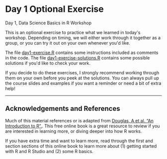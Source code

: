 Day 1 Optional Exercise
================
Day 1, Data Science Basics in R Workshop

This is an optional exercise to practice what we learned in today's workshop. 
Depending on timing, we will either work through it together as a group, or you can try it out on your own whenever you'd like.

The file [day1-exercise.R](https://github.com/seaneff/data-science-basics-2023/tree/main/day1/optional-exercise/day1-exercise.R) contains some instructions included as comments in the code. The file [day1-exercise-solutions.R](https://github.com/seaneff/data-science-basics-2023/tree/main/day1/optional-exercise/day1-exercise-solutions.R) contains some possible solutions if you'd like to check your work.

If you decide to do these exercises, I strongly recommend working through them on your own before you peek at the solutions. You can always pull up the course slides and examples if you want a reminder or need a bit of extra help!  

------------------------------------------------------------------------

## Acknowledgements and References

Much of this material references or is adapted from [Douglas, A et al. “An Introduction to R”.](https://intro2r.com/). This free online book is a great resource to review if you are interested in learning more, or diving deeper into how R works.

If you have extra time and want to learn more, read through the first and section sections of this online book to learn more about (1) getting started with R and R Studio and (2) some R basics.